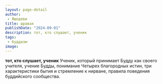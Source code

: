 ```yaml
---
layout: page-detail
author:
 - Яшодеви
title: шравак
publishDate: "2024-09-01"
description: тот, кто слушает, ученик
tags:
 - буддизм
image: 
---
```


__тот, кто слушает, ученик__
Ученик, который принимает Будду как своего учителя, учение Будды, понимание Четырех благородных истин, три характеристики бытия и стремление к нирване, правила поведения буддийского сообщества.

